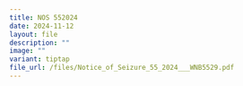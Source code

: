 ```yaml
---
title: NOS 552024
date: 2024-11-12
layout: file
description: ""
image: ""
variant: tiptap
file_url: /files/Notice_of_Seizure_55_2024___WNB5529.pdf
---
```


